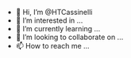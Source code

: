 - 👋 Hi, I’m @HTCassinelli
- 👀 I’m interested in ...
- 🌱 I’m currently learning ...
- 💞️ I’m looking to collaborate on ...
- 📫 How to reach me ...

<!---
HTCassinelli/HTCassinelli is a ✨ special ✨ repository because its `README.md` (this file) appears on your GitHub profile.
You can click the Preview link to take a look at your changes.
--->
